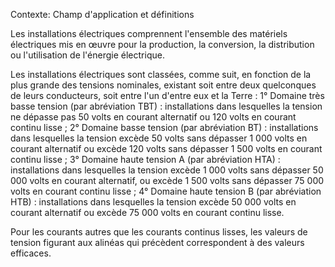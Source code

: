 Contexte: Champ d'application et définitions

Les installations électriques comprennent l'ensemble des matériels électriques mis en œuvre pour la production, la conversion, la distribution ou l'utilisation de l'énergie électrique.

Les installations électriques sont classées, comme suit, en fonction de la plus grande des tensions nominales, existant soit entre deux quelconques de leurs conducteurs, soit entre l'un d'entre eux et la Terre : 1° Domaine très basse tension (par abréviation TBT) : installations dans lesquelles la tension ne dépasse pas 50 volts en courant alternatif ou 120 volts en courant continu lisse ; 2° Domaine basse tension (par abréviation BT) : installations dans lesquelles la tension excède 50 volts sans dépasser 1 000 volts en courant alternatif ou excède 120 volts sans dépasser 1 500 volts en courant continu lisse ; 3° Domaine haute tension A (par abréviation HTA) : installations dans lesquelles la tension excède 1 000 volts sans dépasser 50 000 volts en courant alternatif, ou excède 1 500 volts sans dépasser 75 000 volts en courant continu lisse ; 4° Domaine haute tension B (par abréviation HTB) : installations dans lesquelles la tension excède 50 000 volts en courant alternatif ou excède 75 000 volts en courant continu lisse.

Pour les courants autres que les courants continus lisses, les valeurs de tension figurant aux alinéas qui précèdent correspondent à des valeurs efficaces.